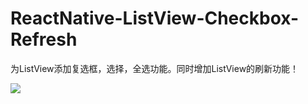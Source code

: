 # ReactNative-ListView-Checkbox-Refresh
为ListView添加复选框，选择，全选功能。同时增加ListView的刷新功能！

![](https://github.com/HAPENLY/ReactNative-ListView-Checkbox-Refresh/blob/master/ZPCheckboxDemo/20170509-131741.gif)

